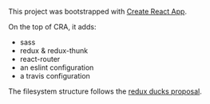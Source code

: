 This project was bootstrapped with [Create React App](https://github.com/facebookincubator/create-react-app).

On the top of CRA, it adds:
 - sass
 - redux & redux-thunk
 - react-router
 - an eslint configuration
 - a travis configuration

The filesystem structure follows the [redux ducks proposal](https://github.com/erikras/ducks-modular-redux).